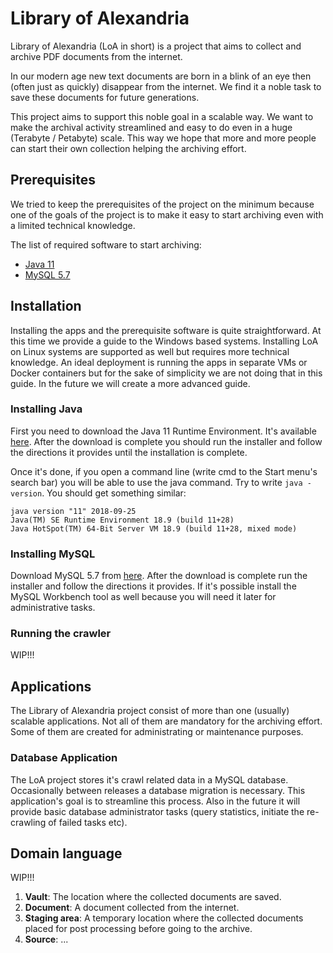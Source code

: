 # Library of Alexandria

Library of Alexandria (LoA in short) is a project that aims to collect and archive PDF documents from the internet.

In our modern age new text documents are born in a blink of an eye then (often just as quickly) disappear from the internet. We find it a noble task to save these documents for future generations.

This project aims to support this noble goal in a scalable way. We want to make the archival activity streamlined and easy to do even in a huge (Terabyte / Petabyte) scale. This way we hope that more and more people can start their own collection helping the archiving effort.

## Prerequisites

We tried to keep the prerequisites of the project on the minimum because one of the goals of the project is to make it easy to start archiving even with a limited technical knowledge.

The list of required software to start archiving:
- [Java 11](https://www.oracle.com/technetwork/java/javase/downloads/jdk11-downloads-5066655.html)
- [MySQL 5.7](https://dev.mysql.com/downloads/mysql/5.7.html)

## Installation

Installing the apps and the prerequisite software is quite straightforward. At this time we provide a guide to the Windows based systems. Installing LoA on Linux systems are supported as well but requires more technical knowledge. An ideal deployment is running the apps in separate VMs or Docker containers but for the sake of simplicity we are not doing that in this guide. In the future we will create a more advanced guide.

### Installing Java

First you need to download the Java 11 Runtime Environment. It's available [here](https://www.oracle.com/technetwork/java/javase/downloads/jdk11-downloads-5066655.html). After the download is complete you should run the installer and follow the directions it provides until the installation is complete.

Once it's done, if you open a command line (write cmd to the Start menu's search bar) you will be able to use the java command. Try to write `java -version`. You should get something similar:

```
java version "11" 2018-09-25
Java(TM) SE Runtime Environment 18.9 (build 11+28)
Java HotSpot(TM) 64-Bit Server VM 18.9 (build 11+28, mixed mode)
```

### Installing MySQL

Download MySQL 5.7 from [here](https://www.oracle.com/technetwork/java/javase/downloads/jdk11-downloads-5066655.html). After the download is complete run the installer and follow the directions it provides. If it's possible install the MySQL Workbench tool as well because you will need it later for administrative tasks.

### Running the crawler

WIP!!!

## Applications

The Library of Alexandria project consist of more than one (usually) scalable applications. Not all of them are mandatory for the archiving effort. Some of them are created for administrating or maintenance purposes.

### Database Application

The LoA project stores it's crawl related data in a MySQL database. Occasionally between releases a database migration is necessary. This application's goal is to streamline this process. Also in the future it will provide basic database administrator tasks (query statistics, initiate the re-crawling of failed tasks etc).

## Domain language

WIP!!!

1. **Vault**: The location where the collected documents are saved.
2. **Document**: A document collected from the internet.
3. **Staging area**: A temporary location where the collected documents placed for post processing before going to the archive.
4. **Source**: ...